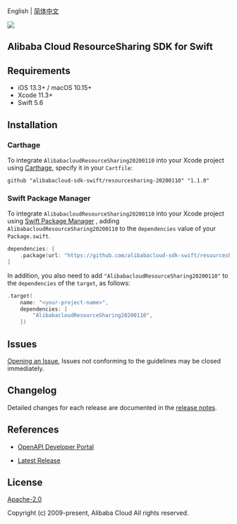 English | [简体中文](README-CN.md)

![](https://aliyunsdk-pages.alicdn.com/icons/AlibabaCloud.svg)

## Alibaba Cloud ResourceSharing SDK for Swift

## Requirements

- iOS 13.3+ / macOS 10.15+
- Xcode 11.3+
- Swift 5.6

## Installation

### Carthage

To integrate `AlibabacloudResourceSharing20200110` into your Xcode project using [Carthage](https://github.com/Carthage/Carthage), specify it in your `Cartfile`:

```ogdl
github "alibabacloud-sdk-swift/resourcesharing-20200110" "1.1.0"
```

### Swift Package Manager

To integrate `AlibabacloudResourceSharing20200110` into your Xcode project using [Swift Package Manager](https://swift.org/package-manager/) , adding `AlibabacloudResourceSharing20200110` to the `dependencies` value of your `Package.swift`.

```swift
dependencies: [
    .package(url: "https://github.com/alibabacloud-sdk-swift/resourcesharing-20200110.git", from: "1.1.0")
]
```

In addition, you also need to add `"AlibabacloudResourceSharing20200110"` to the `dependencies` of the `target`, as follows:

```swift
.target(
    name: "<your-project-name>",
    dependencies: [
        "AlibabacloudResourceSharing20200110",
    ])
```

## Issues

[Opening an Issue](https://github.com/alibabacloud-sdk-swift/resourcesharing-20200110/issues/new), Issues not conforming to the guidelines may be closed immediately.

## Changelog

Detailed changes for each release are documented in the [release notes](./ChangeLog.txt).

## References

* [OpenAPI Developer Portal](https://next.api.alibabacloud.com/home)
- [Latest Release](https://github.com/alibabacloud-sdk-swift/resourcesharing-20200110)

## License

[Apache-2.0](http://www.apache.org/licenses/LICENSE-2.0)

Copyright (c) 2009-present, Alibaba Cloud All rights reserved.
